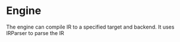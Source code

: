 # Engine

The engine can compile IR to a specified target and backend. It uses IRParser to parse the IR
